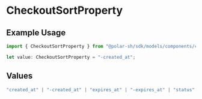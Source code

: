 # CheckoutSortProperty

## Example Usage

```typescript
import { CheckoutSortProperty } from "@polar-sh/sdk/models/components/checkoutsortproperty.js";

let value: CheckoutSortProperty = "-created_at";
```

## Values

```typescript
"created_at" | "-created_at" | "expires_at" | "-expires_at" | "status" | "-status"
```